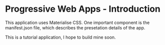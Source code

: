 # Progressive Web Apps - Introduction

This application uses Materialise CSS.
One important component is the manifest.json file, which describes the presetation details of the app.

This is a tutorial application, I hope to build mine soon.
